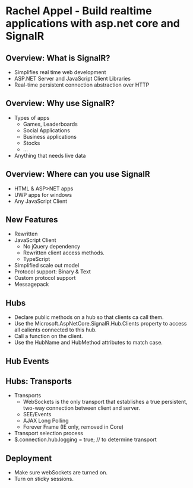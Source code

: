 # Rachel Appel - Build realtime applications with asp.net core and SignalR

## Overview: What is SignalR?

* Simplifies real time web development
* ASP.NET Server and JavaScript Client Libraries
* Real-time persistent connection abstraction over HTTP

## Overview: Why use SignalR?

* Types of apps
	* Games, Leaderboards
	* Social Applications
	* Business applications
	* Stocks
	* ...
* Anything that needs live data

## Overview: Where can you use SignalR

* HTML & ASP>NET apps
* UWP apps for windows
* Any JavaScript Client

## New Features

* Rewritten
* JavaScript Client
	* No jQuery dependency
	* Rewritten client access methods.
	* TypeScript
* Simplified scale out model
* Protocol support: Binary & Text
* Custom protocol support
* Messagepack

## Hubs

* Declare public methods on a hub so that clients ca call them.
* Use the Microsoft.AspNetCore.SignalR.Hub.Clients property to access all calients connected to this hub.
* Call a function on the client.
* Use the HubName and HubMethod attributes to match case.

## Hub Events

## Hubs: Transports

* Transports
	* WebSockets is the only transport that establishes a true persistent, two-way connection between client and server.
	* SEE/Events
	* AJAX Long Polling
	* Forever Frame (IE only, removed in Core)
* Transport selection process
* $.connection.hub.logging = true; // to determine transport

## Deployment

* Make sure webSockets are turned on.
* Turn on sticky sessions.
